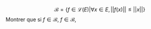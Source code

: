 $$\mathcal{B} = \{ f \in \mathcal{L}(E) | \forall x \in E, \left|\left| f(x) \right|\right| \leq \left|\left| x \right|\right|  \}$$
Montrer que si $f \in \mathcal{B}$, $f \in \mathcal{B}$, 
